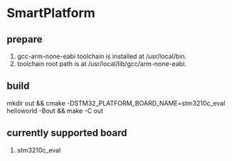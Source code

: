 # SmartPlatform

## prepare

1. gcc-arm-none-eabi toolchain is installed at /usr/local/bin.
2. toolchain root path is at /usr/local/lib/gcc/arm-none-eabi.

## build

mkdir out && cmake -DSTM32_PLATFORM_BOARD_NAME=stm3210c_eval helloworld -Bout && make -C out <br>

## currently supported board

1. stm3210c_eval
